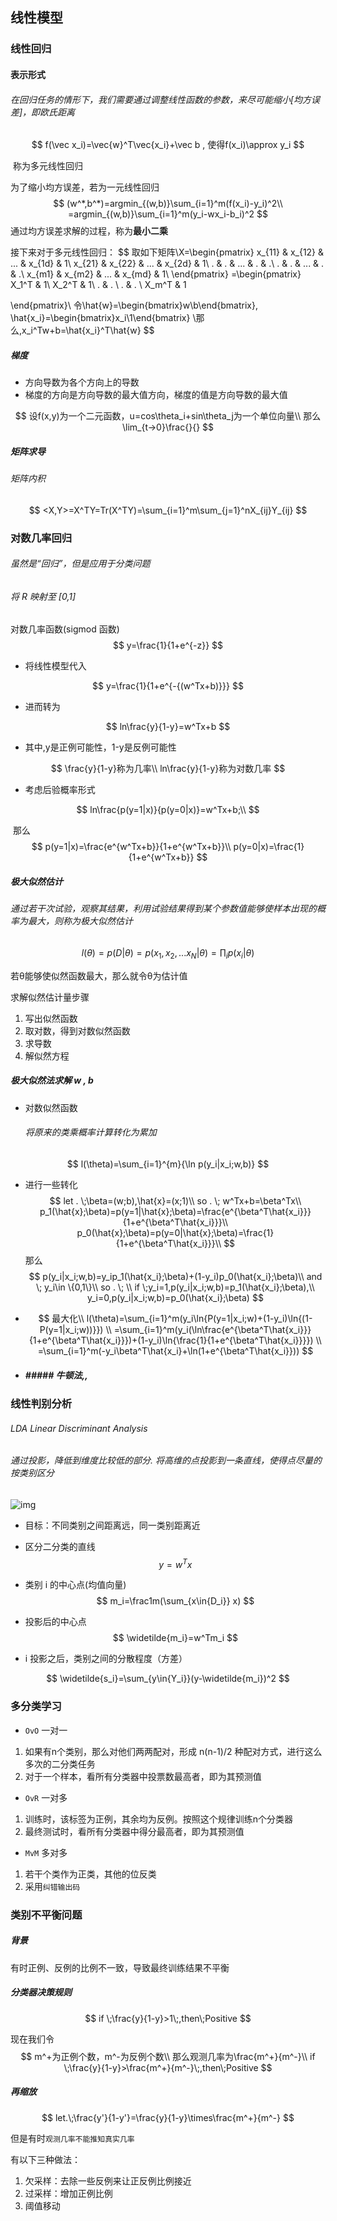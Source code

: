 ## 线性模型

### 线性回归

#### 表示形式

###### 在回归任务的情形下，我们需要通过调整线性函数的参数，来尽可能缩小[均方误差]，即欧氏距离

$$
f(\vec x_i)=\vec{w}^T\vec{x_i}+\vec b , 使得f(x_i)\approx y_i
$$

​	称为多元线性回归

为了缩小均方误差，若为一元线性回归
$$
(w^*,b^*)=argmin_{(w,b)}\sum_{i=1}^m(f(x_i)-y_i)^2\\
=argmin_{(w,b)}\sum_{i=1}^m(y_i-wx_i-b_i)^2
$$
通过均方误差求解的过程，称为**最小二乘**

接下来对于多元线性回归：
$$
取如下矩阵\\X=\begin{pmatrix} x_{11} & x_{12} & ... & x_{1d} & 1\\ 
x_{21} & x_{22} & ... & x_{2d} & 1\\ 
. & . & ... & . & .\\ 
. & . & ... & . & .\\ 
x_{m1} & x_{m2} & ... & x_{md} & 1\\ 
\end{pmatrix} 
=\begin{pmatrix}
X_1^T & 1\\
X_2^T & 1\\
. & . \\
. & . \\
X_m^T & 1

\end{pmatrix}\\
令\hat{w}=\begin{bmatrix}w\\b\end{bmatrix},
\hat{x_i}=\begin{bmatrix}x_i\\1\end{bmatrix}
\\那么\,x_i^Tw+b=\hat{x_i}^T\hat{w}
$$

##### 梯度

- 方向导数为各个方向上的导数
- 梯度的方向是方向导数的最大值方向，梯度的值是方向导数的最大值

$$
设f(x,y)为一个二元函数，u=cos\theta_i+sin\theta_j为一个单位向量\\
那么\lim_{t->0}\frac{}{}
$$



##### 矩阵求导

###### 矩阵内积

$$
<X,Y>=X^TY=Tr(X^TY)=\sum_{i=1}^m\sum_{j=1}^nX_{ij}Y_{ij}
$$

### 对数几率回归

###### 虽然是“回归”，但是应用于分类问题

###### 将 R 映射至 [0,1]

对数几率函数(sigmod 函数)
$$
y=\frac{1}{1+e^{-z}}
$$

- 将线性模型代入

$$
y=\frac{1}{1+e^{-{(w^Tx+b)}}}
$$

- 进而转为

$$
ln\frac{y}{1-y}=w^Tx+b
$$

- 其中,y是正例可能性，1-y是反例可能性

$$
\frac{y}{1-y}称为几率\\
ln\frac{y}{1-y}称为对数几率
$$

- 考虑后验概率形式

$$
ln\frac{p(y=1|x)}{p(y=0|x)}=w^Tx+b;\\
$$

​	那么
$$
p(y=1|x)=\frac{e^{w^Tx+b}}{1+e^{w^Tx+b}}\\
p(y=0|x)=\frac{1}{1+e^{w^Tx+b}}
$$

##### 极大似然估计

###### 通过若干次试验，观察其结果，利用试验结果得到某个参数值能够使样本出现的概率为最大，则称为极大似然估计

$$
l(\theta)=p(D|\theta)=p(x_1,x_2,...x_N|\theta)=\prod_ip(x_i|\theta)
$$

若θ能够使似然函数最大，那么就令θ为估计值

求解似然估计量步骤

1. 写出似然函数
2. 取对数，得到对数似然函数
3. 求导数
4. 解似然方程

##### 极大似然法求解 w , b 

- 对数似然函数

  ###### 将原来的类乘概率计算转化为累加

$$
l(\theta)=\sum_{i=1}^{m}{\ln p(y_i|x_i;w,b)}
$$

- 进行一些转化
  $$
  let . \;\beta=(w;b),\hat{x}=(x;1)\\
  so . \; w^Tx+b=\beta^Tx\\
  p_1(\hat{x};\beta)=p(y=1|\hat{x};\beta)=\frac{e^{\beta^T\hat{x_i}}}{1+e^{\beta^T\hat{x_i}}}\\
  p_0(\hat{x};\beta)=p(y=0|\hat{x};\beta)=\frac{1}{1+e^{\beta^T\hat{x_i}}}\\
  $$
  那么
  $$
  p(y_i|x_i;w,b)=y_ip_1(\hat{x_i};\beta)+(1-y_i)p_0(\hat{x_i};\beta)\\
  and \; y_i\in \{0,1\}\\
  so . \; \\
  if \;y_i=1,p(y_i|x_i;w,b)=p_1(\hat{x_i};\beta),\\
  y_i=0,p(y_i|x_i;w,b)=p_0(\hat{x_i};\beta)
  $$
  


- $$
  最大化\\
  l(\theta)=\sum_{i=1}^m(y_i\ln{P(y=1|x_i;w)+(1-y_i)\ln{(1-P(y=1|x_i;w))}})
  \\
  =\sum_{i=1}^m(y_i(\ln\frac{e^{\beta^T\hat{x_i}}}{1+e^{\beta^T\hat{x_i}}})+(1-y_i)\ln{\frac{1}{1+e^{\beta^T\hat{x_i}}}})
  \\
  =\sum_{i=1}^m(-y_i\beta^T\hat{x_i}+\ln(1+e^{\beta^T\hat{x_i}}))
  $$

-  ##### ##### 牛顿法,,

### 线性判别分析

###### LDA Linear Discriminant Analysis

###### 通过投影，降低到维度比较低的部分. 将高维的点投影到一条直线，使得点尽量的按类别区分

![img](https://upload-images.jianshu.io/upload_images/53611-32f117094c173b09.gif?imageMogr2/auto-orient/strip%7CimageView2/2/w/328/format/webp)

- 目标：不同类别之间距离远，同一类别距离近

- 区分二分类的直线
  $$
  y=w^Tx
  $$

- 类别 i 的中心点(均值向量)
  $$
  m_i=\frac1m(\sum_{x\in{D_i}} x)
  $$

- 投影后的中心点
  $$
  \widetilde{m_i}=w^Tm_i
  $$

- i 投影之后，类别之间的分散程度（方差）

$$
\widetilde{s_i}=\sum_{y\in{Y_i}}(y-\widetilde{m_i})^2
$$

### 多分类学习

- `OvO` 一对一

1. 如果有n个类别，那么对他们两两配对，形成 n(n-1)/2 种配对方式，进行这么多次的二分类任务
2. 对于一个样本，看所有分类器中投票数最高者，即为其预测值

- `OvR` 一对多

1. 训练时，该标签为正例，其余均为反例。按照这个规律训练n个分类器
2. 最终测试时，看所有分类器中得分最高者，即为其预测值

- `MvM` 多对多

1. 若干个类作为正类，其他的位反类
2. 采用`纠错输出码`

### 类别不平衡问题

##### 背景

有时正例、反例的比例不一致，导致最终训练结果不平衡

##### 分类器决策规则

$$
if \;\frac{y}{1-y}>1\;,then\;Positive
$$

现在我们令
$$
m^+为正例个数，m^-为反例个数\\
那么观测几率为\frac{m^+}{m^-}\\
if \;\frac{y}{1-y}>\frac{m^+}{m^-}\;,then\;Positive
$$

##### 再缩放

$$
let.\;\frac{y'}{1-y'}=\frac{y}{1-y}\times\frac{m^+}{m^-}
$$

但是有时`观测几率不能推知真实几率`

有以下三种做法：

1. 欠采样：去除一些反例来让正反例比例接近
2. 过采样：增加正例比例
3. 阈值移动